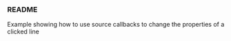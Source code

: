 ### README ###

Example showing how to use source callbacks to change the properties of a clicked line
